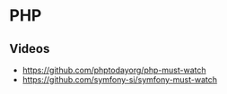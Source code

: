 # PHP


## Videos

- https://github.com/phptodayorg/php-must-watch
- https://github.com/symfony-si/symfony-must-watch


